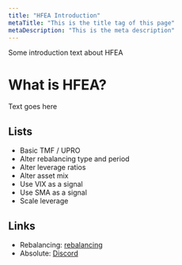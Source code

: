 ```yaml
---
title: "HFEA Introduction"
metaTitle: "This is the title tag of this page"
metaDescription: "This is the meta description"
---
```


Some introduction text about HFEA

# What is HFEA?
Text goes here

## Lists
- Basic TMF / UPRO
- Alter rebalancing type and period
- Alter leverage ratios
- Alter asset mix
- Use VIX as a signal
- Use SMA as a signal
- Scale leverage

## Links

* Rebalancing: [rebalancing](/rebalancing)
* Absolute: [Discord](https://discord.com)
